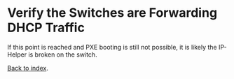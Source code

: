 # Verify the Switches are Forwarding DHCP Traffic

If this point is reached and PXE booting is still not possible, it is likely the IP-Helper is broken on the switch.

[Back to index](index.md).
